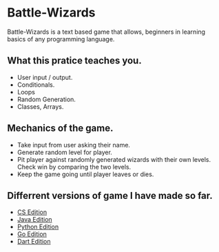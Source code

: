 # Battle-Wizards

Battle-Wizards is a text based game that allows,
beginners in learning basics of any programming language.

## What this pratice teaches you.

- User input / output.
- Conditionals.
- Loops
- Random Generation.
- Classes, Arrays.

## Mechanics of the game.
- Take input from user asking their name.
- Generate random level for player.
- Pit player against randomly generated wizards with their own levels. Check win by comparing the two levels.
- Keep the game going until player leaves or dies.

## Differrent versions of game I have made so far.

- [CS Edition](https://github.com/KomoGit/Battle-Wizard/tree/CS-Edition)
- [Java Edition](https://github.com/KomoGit/Battle-Wizard/tree/Java-Edition)
- [Python Edition](https://github.com/KomoGit/Battle-Wizard/tree/Python-Edition)
- [Go Edition](https://github.com/KomoGit/Battle-Wizard/tree/Go-Edition)
- [Dart Edition](https://github.com/KomoGit/Battle-Wizard/tree/Dart-Edition-)
